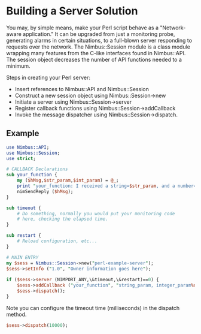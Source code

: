 # Building a Server Solution

You may, by simple means, make your Perl script behave as a "Network-aware application." It can be upgraded from just a monitoring probe, generating alarms in certain situations, to a full-blown server responding to requests over the network. The Nimbus::Session module is a class module wrapping many features from the C-like interfaces found in Nimbus::API. The session object decreases the number of API functions needed to a minimum.

Steps in creating your Perl server:

- Insert references to Nimbus::API and Nimbus::Session
- Construct a new session object using Nimbus::Session->new
- Initiate a server using Nimbus::Session->server
- Register callback functions using Nimbus::Session->addCallback
- Invoke the message dispatcher using Nimbus::Session->dispatch.

## Example 

```perl
use Nimbus::API;
use Nimbus::Session;
use strict;

# CALLBACK Declarations
sub your_function {
    my ($hMsg,$str_param,$int_param) = @_;
    print "your_function: I received a string=$str_param, and a number=$int_param\n";
    nimSendReply ($hMsg);
}

sub timeout {
    # Do something, normally you would put your monitoring code
    # here, checking the elapsed time.
}

sub restart {
    # Reload configuration, etc...
}

# MAIN ENTRY
my $sess = Nimbus::Session->new("perl-example-server");
$sess->setInfo ("1.0", "Owner information goes here");
 
if ($sess->server (NIMPORT_ANY,\&timeout,\&restart)==0) {
    $sess->addCallback ("your_function", "string_param, integer_param%d" );
    $sess->dispatch();
}
```

Note you can configure the timeout time (milliseconds) in the dispatch method.

```perl
$sess->dispatch(10000);
```
